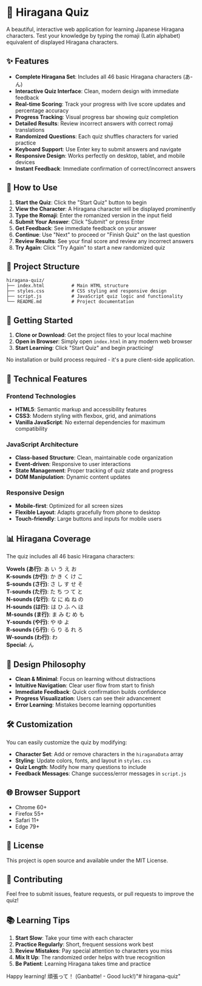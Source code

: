 # 🏮 Hiragana Quiz

A beautiful, interactive web application for learning Japanese Hiragana characters. Test your knowledge by typing the romaji (Latin alphabet) equivalent of displayed Hiragana characters.

## ✨ Features

- **Complete Hiragana Set**: Includes all 46 basic Hiragana characters (あ-ん)
- **Interactive Quiz Interface**: Clean, modern design with immediate feedback
- **Real-time Scoring**: Track your progress with live score updates and percentage accuracy
- **Progress Tracking**: Visual progress bar showing quiz completion
- **Detailed Results**: Review incorrect answers with correct romaji translations
- **Randomized Questions**: Each quiz shuffles characters for varied practice
- **Keyboard Support**: Use Enter key to submit answers and navigate
- **Responsive Design**: Works perfectly on desktop, tablet, and mobile devices
- **Instant Feedback**: Immediate confirmation of correct/incorrect answers

## 🎯 How to Use

1. **Start the Quiz**: Click the "Start Quiz" button to begin
2. **View the Character**: A Hiragana character will be displayed prominently
3. **Type the Romaji**: Enter the romanized version in the input field
4. **Submit Your Answer**: Click "Submit" or press Enter
5. **Get Feedback**: See immediate feedback on your answer
6. **Continue**: Use "Next" to proceed or "Finish Quiz" on the last question
7. **Review Results**: See your final score and review any incorrect answers
8. **Try Again**: Click "Try Again" to start a new randomized quiz

## 📁 Project Structure

```
hiragana-quiz/
├── index.html          # Main HTML structure
├── styles.css          # CSS styling and responsive design
├── script.js           # JavaScript quiz logic and functionality
└── README.md           # Project documentation
```

## 🚀 Getting Started

1. **Clone or Download**: Get the project files to your local machine
2. **Open in Browser**: Simply open `index.html` in any modern web browser
3. **Start Learning**: Click "Start Quiz" and begin practicing!

No installation or build process required - it's a pure client-side application.

## 🌟 Technical Features

### Frontend Technologies
- **HTML5**: Semantic markup and accessibility features
- **CSS3**: Modern styling with flexbox, grid, and animations
- **Vanilla JavaScript**: No external dependencies for maximum compatibility

### JavaScript Architecture
- **Class-based Structure**: Clean, maintainable code organization
- **Event-driven**: Responsive to user interactions
- **State Management**: Proper tracking of quiz state and progress
- **DOM Manipulation**: Dynamic content updates

### Responsive Design
- **Mobile-first**: Optimized for all screen sizes
- **Flexible Layout**: Adapts gracefully from phone to desktop
- **Touch-friendly**: Large buttons and inputs for mobile users

## 📊 Hiragana Coverage

The quiz includes all 46 basic Hiragana characters:

**Vowels (あ行)**: あ い う え お  
**K-sounds (か行)**: か き く け こ  
**S-sounds (さ行)**: さ し す せ そ  
**T-sounds (た行)**: た ち つ て と  
**N-sounds (な行)**: な に ぬ ね の  
**H-sounds (は行)**: は ひ ふ へ ほ  
**M-sounds (ま行)**: ま み む め も  
**Y-sounds (や行)**: や ゆ よ  
**R-sounds (ら行)**: ら り る れ ろ  
**W-sounds (わ行)**: わ  
**Special**: ん

## 🎨 Design Philosophy

- **Clean & Minimal**: Focus on learning without distractions
- **Intuitive Navigation**: Clear user flow from start to finish
- **Immediate Feedback**: Quick confirmation builds confidence
- **Progress Visualization**: Users can see their advancement
- **Error Learning**: Mistakes become learning opportunities

## 🛠️ Customization

You can easily customize the quiz by modifying:

- **Character Set**: Add or remove characters in the `hiraganaData` array
- **Styling**: Update colors, fonts, and layout in `styles.css`
- **Quiz Length**: Modify how many questions to include
- **Feedback Messages**: Change success/error messages in `script.js`

## 🌐 Browser Support

- Chrome 60+
- Firefox 55+
- Safari 11+
- Edge 79+

## 📝 License

This project is open source and available under the MIT License.

## 🤝 Contributing

Feel free to submit issues, feature requests, or pull requests to improve the quiz!

## 📚 Learning Tips

1. **Start Slow**: Take your time with each character
2. **Practice Regularly**: Short, frequent sessions work best
3. **Review Mistakes**: Pay special attention to characters you miss
4. **Mix It Up**: The randomized order helps with true recognition
5. **Be Patient**: Learning Hiragana takes time and practice

Happy learning! 頑張って！ (Ganbatte! - Good luck!)"# hiragana-quiz" 
